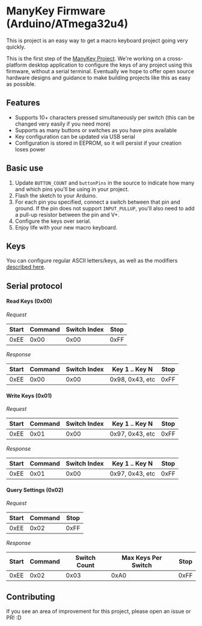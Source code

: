 # ManyKey Firmware (Arduino/ATmega32u4)
This is project is an easy way to get a macro keyboard project going very quickly.

This is the first step of the [ManyKey Project](http://www.manykey.org). We're working on a cross-platform desktop application to configure the keys of any project using this firmware, without a serial terminal. Eventually we hope to offer open source hardware designs and guidance to make building projects like this as easy as possible.

## Features
- Supports 10+ characters pressed simultaneously per switch (this can be changed very easily if you need more)
- Supports as many buttons or switches as you have pins available
- Key configuration can be updated via USB serial
- Configuration is stored in EEPROM, so it will persist if your creation loses power

## Basic use
1. Update ```BUTTON_COUNT``` and ```buttonPins``` in the source to indicate how many and which pins you'll be using in your project.
2. Flash the sketch to your Arduino.
3. For each pin you specified, connect a switch between that pin and ground. If the pin does not support ```INPUT_PULLUP```, you'll also need to add a pull-up resistor between the pin and V+.
4. Configure the keys over serial.
5. Enjoy life with your new macro keyboard.

## Keys
You can configure regular ASCII letters/keys, as well as the modifiers [described here](https://www.arduino.cc/en/Reference/KeyboardModifiers).

## Serial protocol
#### Read Keys (0x00)

_Request_

Start | Command | Switch Index | Stop
----- | ------- | ------------ | ----
0xEE  | 0x00    | 0x00         | 0xFF

_Response_

Start | Command | Switch Index | Key 1 .. Key N | Stop
----- | --------| ------------ | -------------- | ----
0xEE  | 0x00    | 0x00         | 0x98, 0x43, etc| 0xFF


#### Write Keys (0x01)

_Request_

Start | Command | Switch Index | Key 1 .. Key N | Stop
----- | ------- | ------------ | -------------- | ----
0xEE  | 0x01    | 0x00         | 0x97, 0x43, etc| 0xFF

_Response_

Start | Command | Switch Index | Key 1 .. Key N | Stop
----- | --------| ------------ | -------------- | ----
0xEE  | 0x01    | 0x00         | 0x97, 0x43, etc| 0xFF

#### Query Settings (0x02)

_Request_

Start | Command | Stop
----- | ------- | ----
0xEE  | 0x02    | 0xFF

_Response_

Start | Command | Switch Count | Max Keys Per Switch | Stop
----- | ------- | ------------ | ------------------- | ----
0xEE  | 0x02    | 0x03         | 0xA0                | 0xFF

## Contributing
If you see an area of improvement for this project, please open an issue or PR! :D